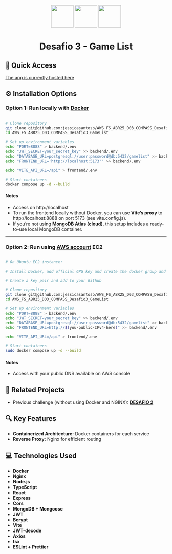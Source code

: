 <p align="center">
  <img src="https://img.icons8.com/color/48/docker.png" width="70"/>
  <img src="https://img.icons8.com/color/48/nginx.png" width="70"/>
  <img src="https://img.icons8.com/?size=100&id=e6uRfPIDgoXi&format=png&color=000000" width="70"/>
</p>

<h1 align="center">Desafio 3 - Game List</h1>

## 🚀 Quick Access

[The app is currently hosted here](http://ec2-3-132-237-48.us-east-2.compute.amazonaws.com/)

## ⚙️ Installation Options

### Option 1: Run locally with [Docker](https://docs.docker.com/get-started/)

```bash

# Clone repository
git clone git@github.com:jessicasantosb/AWS_FS_ABR25_D03_COMPASS_Desafio3_GameList.git
cd AWS_FS_ABR25_D03_COMPASS_Desafio3_GameList

# Set up environment variables
echo "PORT=8888" > backend/.env
echo "JWT_SECRET=your_secret_key" >> backend/.env
echo "DATABASE_URL=postgresql://user:password@db:5432/gamelist" >> backend/.env
echo "FRONTEND_URL='http://localhost:5173'" >> backend/.env

echo "VITE_API_URL=/api" > frontend/.env

# Start containers
docker compose up -d --build

```

#### Notes

- Access on http://localhost
- To run the frontend locally without Docker, you can use **Vite’s proxy** to http://localhost:8888 on port 5173 (see vite.config.js).
- If you’re not using **MongoDB Atlas (cloud)**, this setup includes a ready-to-use local MongoDB container.

---

### Option 2: Run using [AWS account](https://aws.amazon.com/) EC2

```bash

# On Ubuntu EC2 instance:

# Install Docker, add official GPG key and create the docker group and add your user

# Create a key pair and add to your Github

# Clone repository
git clone git@github.com:jessicasantosb/AWS_FS_ABR25_D03_COMPASS_Desafio3_GameList.git
cd AWS_FS_ABR25_D03_COMPASS_Desafio3_GameList

# Set up environment variables
echo "PORT=8888" > backend/.env
echo "JWT_SECRET=your_secret_key" >> backend/.env
echo "DATABASE_URL=postgresql://user:password@db:5432/gamelist" >> backend/.env
echo "FRONTEND_URL=http://$(you-public-IPv4-here)" >> backend/.env

echo "VITE_API_URL=/api" > frontend/.env

# Start containers
sudo docker compose up -d --build

```

#### Notes

- Access with your public DNS available on AWS console

## 🔗 Related Projects

- Previous challenge (without using Docker and NGINX): **[DESAFIO 2](https://github.com/Giron-jpg/AWS_FS_ABR25_D02_COMPASS_Game_List)**

## 🔍 Key Features
- **Containerized Architecture:** Docker containers for each service
- **Reverse Proxy:** Nginx for efficient routing

## 💻 Technologies Used

- **Docker**
- **Nginx**
- **Node.js**
- **TypeScript**
- **React**
- **Express**
- **Cors**
- **MongoDB + Mongoose**
- **JWT**
- **Bcrypt**
- **Vite**
- **JWT-decode**
- **Axios**
- **tsx**
- **ESLint + Prettier**
